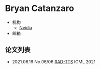 # Bryan Catanzaro

- 机构
  - [Nvidia](../Institutions/Nvidia.md)
- 邮箱

## 论文列表

- 2021.06.16 No.06/06 [RAD-TTS](../Models/TTS2_Acoustic/2021.06.16_RAD-TTS.md) ICML 2021